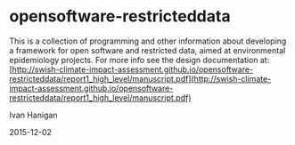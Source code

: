 opensoftware-restricteddata
======================================

This is a collection of programming and other information about developing a framework for open software and restricted data, aimed at environmental epidemiology projects. For more info see the design documentation at: [http://swish-climate-impact-assessment.github.io/opensoftware-restricteddata/report1_high_level/manuscript.pdf](http://swish-climate-impact-assessment.github.io/opensoftware-restricteddata/report1_high_level/manuscript.pdf)

Ivan Hanigan

2015-12-02